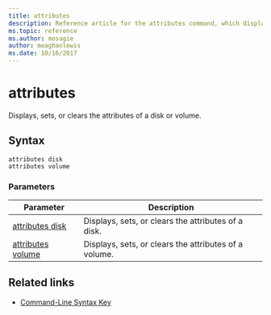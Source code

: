 ```yaml
---
title: attributes
description: Reference article for the attributes command, which displays, sets, or clears the attributes of a disk or volume.
ms.topic: reference
ms.author: mosagie
author: meaghanlewis
ms.date: 10/16/2017
---
```



# attributes

Displays, sets, or clears the attributes of a disk or volume.

## Syntax

```
attributes disk
attributes volume
```

### Parameters

| Parameter | Description |
| --------- | ----------- |
| [attributes disk](attributes-disk.md) | Displays, sets, or clears the attributes of a disk. |
| [attributes volume](attributes-volume.md) | Displays, sets, or clears the attributes of a volume. |

## Related links

- [Command-Line Syntax Key](command-line-syntax-key.md)

